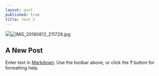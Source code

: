 ```yaml
---
layout: post
published: true
title: test 2
---
```

![]({{site.baseurl}}/images/IMG_20180812_211729.jpg)![IMG_20180812_211729.jpg]({{site.baseurl}}/images/IMG_20180812_211729.jpg)
## A New Post

Enter text in [Markdown](http://daringfireball.net/projects/markdown/). Use the toolbar above, or click the **?** button for formatting help.
